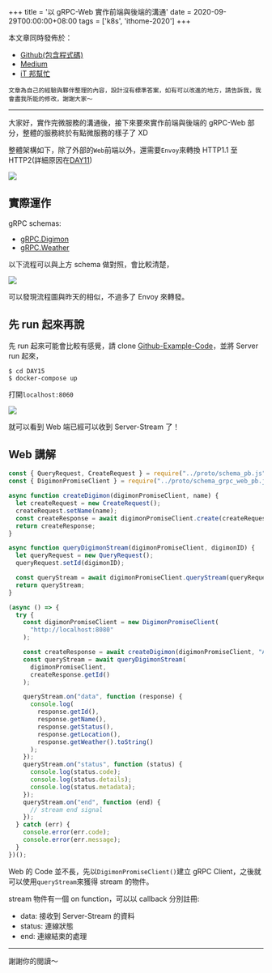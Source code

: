 +++
title = '以 gRPC-Web 實作前端與後端的溝通'
date = 2020-09-29T00:00:00+08:00
tags = ['k8s', 'ithome-2020']
+++

本文章同時發佈於：

- [Github(包含程式碼)](https://github.com/superj80820/2020-ithelp-contest/blob/master/DAY15)
- [Medium]()
- [iT 邦幫忙]()

```
文章為自己的經驗與夥伴整理的內容，設計沒有標準答案，如有可以改進的地方，請告訴我，我會盡我所能的修改，謝謝大家～
```

---

大家好，實作完微服務的溝通後，接下來要來實作前端與後端的 gRPC-Web 部分，整體的服務終於有點微服務的樣子了 XD

整體架構如下，除了外部的`Web`前端以外，還需要`Envoy`來轉換 HTTP1.1 至 HTTP2(詳細原因在[DAY11](https://github.com/superj80820/2020-ithelp-contest/tree/master/DAY11))

[//]: #"./digimon-service.drawio.png"

![](https://i.imgur.com/LpNiBo4.png)

## 實際運作

gRPC schemas:

- [gRPC.Digimon](https://github.com/superj80820/2020-ithelp-contest/blob/master/DAY15/schemas/digimon/schema.proto)
- [gRPC.Weather](https://github.com/superj80820/2020-ithelp-contest/blob/master/DAY15/schemas/weather/schema.proto)

以下流程可以與上方 schema 做對照，會比較清楚，

[![](https://mermaid.ink/img/eyJjb2RlIjoiXG5zZXF1ZW5jZURpYWdyYW1cblx0XHRwYXJ0aWNpcGFudCBjIGFzIFdlYlxuXHRcdHBhcnRpY2lwYW50IGUgYXMgRW52b3lcbiAgICBwYXJ0aWNpcGFudCBkIGFzIERpZ2ltb24tU2VydmljZVxuICAgIHBhcnRpY2lwYW50IHcgYXMgV2VhdGhlci1TZXJ2aWNlXG4gICAgYy0-PmU6IGdSUEMuRGlnaW1vbi5DcmVhdGU8YnI-5Ym15bu65pW456K85424XG5cdFx0ZS0-PmQ6IOi9ieeZvFxuXHRcdGQtLT4-ZTog6L2J55m8XG4gICAgZS0tPj5jOiDlm57lgrPmlbjnorznjbjos4foqIpcbiAgICBsb29wIFNlcnZlci1TdHJlYW3kuLLmtYFcbiAgICAgIGMtPj5lOiBnUlBDLkRpZ2ltb24uUXVlcnlTdHJlYW08YnI-5Lul5pW456K85424SUTmkojlj5bmlbjnorznjbjos4foqIpcblx0XHRcdGUtPj5kOiDovYnnmbxcbiAgICAgIGxvb3Ag6ZuZ5ZCR5Liy5rWBXG4gICAgICAgIGQtPj53OiBnUlBDLldlYXRoZXIuUXVlcnk8YnI-5pKI5Y-W5q2k5pW456K85424J-S9jee9rkEn55qE5aSp5rCjXG4gICAgICAgIHctLT4-ZDog5Zue5YKz5aSp5rCjXG4gICAgICBlbmRcbiAgICAgIGQtLT4-ZTog5Zue5YKz5pW456K8542455qE6LOH6KiK6IiH5aSp5rCjXG5cdFx0XHRlLS0-PmM6IOi9ieeZvFxuICAgIGVuZFxuIiwibWVybWFpZCI6eyJ0aGVtZSI6ImRlZmF1bHQifX0)](https://mermaid-js.github.io/mermaid-live-editor/#/edit/eyJjb2RlIjoiXG5zZXF1ZW5jZURpYWdyYW1cblx0XHRwYXJ0aWNpcGFudCBjIGFzIFdlYlxuXHRcdHBhcnRpY2lwYW50IGUgYXMgRW52b3lcbiAgICBwYXJ0aWNpcGFudCBkIGFzIERpZ2ltb24tU2VydmljZVxuICAgIHBhcnRpY2lwYW50IHcgYXMgV2VhdGhlci1TZXJ2aWNlXG4gICAgYy0-PmU6IGdSUEMuRGlnaW1vbi5DcmVhdGU8YnI-5Ym15bu65pW456K85424XG5cdFx0ZS0-PmQ6IOi9ieeZvFxuXHRcdGQtLT4-ZTog6L2J55m8XG4gICAgZS0tPj5jOiDlm57lgrPmlbjnorznjbjos4foqIpcbiAgICBsb29wIFNlcnZlci1TdHJlYW3kuLLmtYFcbiAgICAgIGMtPj5lOiBnUlBDLkRpZ2ltb24uUXVlcnlTdHJlYW08YnI-5Lul5pW456K85424SUTmkojlj5bmlbjnorznjbjos4foqIpcblx0XHRcdGUtPj5kOiDovYnnmbxcbiAgICAgIGxvb3Ag6ZuZ5ZCR5Liy5rWBXG4gICAgICAgIGQtPj53OiBnUlBDLldlYXRoZXIuUXVlcnk8YnI-5pKI5Y-W5q2k5pW456K85424J-S9jee9rkEn55qE5aSp5rCjXG4gICAgICAgIHctLT4-ZDog5Zue5YKz5aSp5rCjXG4gICAgICBlbmRcbiAgICAgIGQtLT4-ZTog5Zue5YKz5pW456K8542455qE6LOH6KiK6IiH5aSp5rCjXG5cdFx0XHRlLS0-PmM6IOi9ieeZvFxuICAgIGVuZFxuIiwibWVybWFpZCI6eyJ0aGVtZSI6ImRlZmF1bHQifX0)

可以發現流程圖與昨天的相似，不過多了 Envoy 來轉發。

## 先 run 起來再說

先 run 起來可能會比較有感覺，請 clone [Github-Example-Code](https://github.com/superj80820/2020-ithelp-contest)，並將 Server run 起來，

```
$ cd DAY15
$ docker-compose up
```

打開`localhost:8060`

![](https://i.imgur.com/GcOZ8ZP.png)

就可以看到 Web 端已經可以收到 Server-Stream 了！

## Web 講解

```javascript
const { QueryRequest, CreateRequest } = require("../proto/schema_pb.js");
const { DigimonPromiseClient } = require("../proto/schema_grpc_web_pb.js");

async function createDigimon(digimonPromiseClient, name) {
  let createRequest = new CreateRequest();
  createRequest.setName(name);
  const createResponse = await digimonPromiseClient.create(createRequest, {});
  return createResponse;
}

async function queryDigimonStream(digimonPromiseClient, digimonID) {
  let queryRequest = new QueryRequest();
  queryRequest.setId(digimonID);

  const queryStream = await digimonPromiseClient.queryStream(queryRequest, {});
  return queryStream;
}

(async () => {
  try {
    const digimonPromiseClient = new DigimonPromiseClient(
      "http://localhost:8080"
    );

    const createResponse = await createDigimon(digimonPromiseClient, "Agumon");
    const queryStream = await queryDigimonStream(
      digimonPromiseClient,
      createResponse.getId()
    );

    queryStream.on("data", function (response) {
      console.log(
        response.getId(),
        response.getName(),
        response.getStatus(),
        response.getLocation(),
        response.getWeather().toString()
      );
    });
    queryStream.on("status", function (status) {
      console.log(status.code);
      console.log(status.details);
      console.log(status.metadata);
    });
    queryStream.on("end", function (end) {
      // stream end signal
    });
  } catch (err) {
    console.error(err.code);
    console.error(err.message);
  }
})();
```

Web 的 Code 並不長，先以`DigimonPromiseClient()`建立 gRPC Client，之後就可以使用`queryStream`來獲得 stream 的物件。

stream 物件有一個 on function，可以以 callback 分別註冊:

- data: 接收到 Server-Stream 的資料
- status: 連線狀態
- end: 連線結束的處理

---

謝謝你的閱讀～